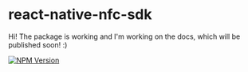 # react-native-nfc-sdk

Hi! The package is working and I'm working on the docs, which will be published soon! :)

[![NPM Version](https://badgen.net/badge/npm/v.0.1.0/yellow)](https://www.npmjs.com/package/react-native-nfc-sdk)